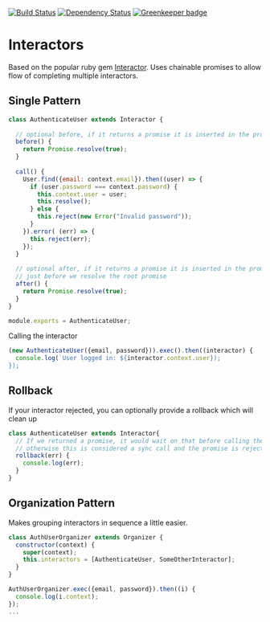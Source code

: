 [![Build Status](https://travis-ci.org/interlock/promise-interactor.svg?branch=master)](https://travis-ci.org/interlock/promise-interactor)
[![Dependency Status](https://david-dm.org/interlock/promise-interactor.svg)](https://david-dm.org/interlock/promise-interactor.svg)
[![Greenkeeper badge](https://badges.greenkeeper.io/interlock/promise-interactor.svg)](https://greenkeeper.io/)

# Interactors

Based on the popular ruby gem [Interactor](https://github.com/collectiveidea/interactor). Uses chainable promises to allow
flow of completing multiple interactors.


## Single Pattern

```js
class AuthenticateUser extends Interactor {
  
  // optional before, if it returns a promise it is inserted in the promise chain
  before() {
    return Promise.resolve(true);
  }
  
  call() {
    User.find({email: context.email}).then((user) => {
      if (user.password === context.password) {
        this.context.user = user;
        this.resolve();
      } else {
        this.reject(new Error("Invalid password"));
      }
    }).error( (err) => {
      this.reject(err);
    });
  }
  
  // optional after, if it returns a promise it is inserted in the promise chain
  // just before we resolve the root promise
  after() {
    return Promise.resolve(true);
  }
}

module.exports = AuthenticateUser;
```

Calling the interactor

```js
(new AuthenticateUser({email, password})).exec().then((interactor) {
  console.log(`User logged in: ${interactor.context.user});
});

```

## Rollback

If your interactor rejected, you can optionally provide a rollback which will clean up

```js
class AuthenticateUser extends Interactor{
  // If we returned a promise, it would wait on that before calling the reject
  // otherwise this is considered a sync call and the promise is rejected immediately after
  rollback(err) {
    console.log(err);
  }
}
```

## Organization Pattern

Makes grouping interactors in sequence a little easier.

```js
class AuthUserOrganizer extends Organizer {
  constructor(context) {
    super(context);
    this.interactors = [AuthenticateUser, SomeOtherInteractor];
  }
}

AuthUserOrganizer.exec({email, password}).then((i) {
  console.log(i.context);
});
...

